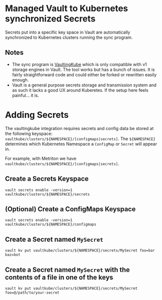 # Managed Vault to Kubernetes synchronized Secrets

Secrets put into a specific key space in Vault are automatically synchronized to Kubernetes clusters running the sync program.

## Notes

- The sync program is [VaultingKube](https://github.com/sunshinekitty/vaultingkube) which is only compatible with v1 storage engines in Vault. The tool works but has a bunch of issues. It is fairly straightforward code and could either be forked or rewritten easily enough.
- Vault is a general purpose secrets storage and transmission system and as such it lacks a good UX around Kuberetes. If the setup here feels painful... it is.

# Adding Secrets

The vaultingkube integration requires secrets and config data be stored at the following keyspace: `vaultkube/clusters/${NAMESPACE}/[configmaps|secrets]`. The `${NAMESPACE}` determines which Kubernetes Namespace a `ConfigMap` or `Secret` will appear in.

For example, with Metriton we have `vaultkube/clusters/${NAMESPACE}/[configmaps|secrets]`.

## Create a Secrets Keyspace

`vault secrets enable -version=1  vaultkube/clusters/${NAMESPACE}/secrets`

## (Optional) Create a ConfigMaps Keyspace

`vault secrets enable -version=1  vaultkube/clusters/${NAMESPACE}/configmaps`

## Create a Secret named `MySecret`

`vault kv put vaultkube/clusters/${NAMESPACE}/secrets/MySecret foo=bar baz=bot`

## Create a Secret named `MySecret` with the contents of a file in one of the keys

`vault kv put vaultkube/clusters/${NAMESPACE}/secrets/MySecret foo=@/path/to/your-secret`
